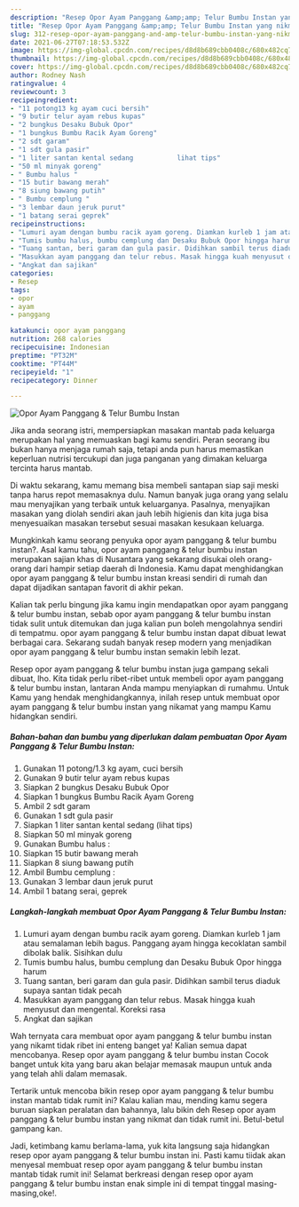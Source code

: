 ```yaml
---
description: "Resep Opor Ayam Panggang &amp;amp; Telur Bumbu Instan yang nikmat Untuk Jualan"
title: "Resep Opor Ayam Panggang &amp;amp; Telur Bumbu Instan yang nikmat Untuk Jualan"
slug: 312-resep-opor-ayam-panggang-and-amp-telur-bumbu-instan-yang-nikmat-untuk-jualan
date: 2021-06-27T07:18:53.532Z
image: https://img-global.cpcdn.com/recipes/d8d8b689cbb0408c/680x482cq70/opor-ayam-panggang-telur-bumbu-instan-foto-resep-utama.jpg
thumbnail: https://img-global.cpcdn.com/recipes/d8d8b689cbb0408c/680x482cq70/opor-ayam-panggang-telur-bumbu-instan-foto-resep-utama.jpg
cover: https://img-global.cpcdn.com/recipes/d8d8b689cbb0408c/680x482cq70/opor-ayam-panggang-telur-bumbu-instan-foto-resep-utama.jpg
author: Rodney Nash
ratingvalue: 4
reviewcount: 3
recipeingredient:
- "11 potong13 kg ayam cuci bersih"
- "9 butir telur ayam rebus kupas"
- "2 bungkus Desaku Bubuk Opor"
- "1 bungkus Bumbu Racik Ayam Goreng"
- "2 sdt garam"
- "1 sdt gula pasir"
- "1 liter santan kental sedang           lihat tips"
- "50 ml minyak goreng"
- " Bumbu halus "
- "15 butir bawang merah"
- "8 siung bawang putih"
- " Bumbu cemplung "
- "3 lembar daun jeruk purut"
- "1 batang serai geprek"
recipeinstructions:
- "Lumuri ayam dengan bumbu racik ayam goreng. Diamkan kurleb 1 jam atau semalaman lebih bagus. Panggang ayam hingga kecoklatan sambil dibolak balik. Sisihkan dulu"
- "Tumis bumbu halus, bumbu cemplung dan Desaku Bubuk Opor hingga harum"
- "Tuang santan, beri garam dan gula pasir. Didihkan sambil terus diaduk supaya santan tidak pecah"
- "Masukkan ayam panggang dan telur rebus. Masak hingga kuah menyusut dan mengental. Koreksi rasa"
- "Angkat dan sajikan"
categories:
- Resep
tags:
- opor
- ayam
- panggang

katakunci: opor ayam panggang 
nutrition: 268 calories
recipecuisine: Indonesian
preptime: "PT32M"
cooktime: "PT44M"
recipeyield: "1"
recipecategory: Dinner

---
```



![Opor Ayam Panggang &amp; Telur Bumbu Instan](https://img-global.cpcdn.com/recipes/d8d8b689cbb0408c/680x482cq70/opor-ayam-panggang-telur-bumbu-instan-foto-resep-utama.jpg)

Jika anda seorang istri, mempersiapkan masakan mantab pada keluarga merupakan hal yang memuaskan bagi kamu sendiri. Peran seorang ibu bukan hanya menjaga rumah saja, tetapi anda pun harus memastikan keperluan nutrisi tercukupi dan juga panganan yang dimakan keluarga tercinta harus mantab.

Di waktu  sekarang, kamu memang bisa membeli santapan siap saji meski tanpa harus repot memasaknya dulu. Namun banyak juga orang yang selalu mau menyajikan yang terbaik untuk keluarganya. Pasalnya, menyajikan masakan yang diolah sendiri akan jauh lebih higienis dan kita juga bisa menyesuaikan masakan tersebut sesuai masakan kesukaan keluarga. 



Mungkinkah kamu seorang penyuka opor ayam panggang &amp; telur bumbu instan?. Asal kamu tahu, opor ayam panggang &amp; telur bumbu instan merupakan sajian khas di Nusantara yang sekarang disukai oleh orang-orang dari hampir setiap daerah di Indonesia. Kamu dapat menghidangkan opor ayam panggang &amp; telur bumbu instan kreasi sendiri di rumah dan dapat dijadikan santapan favorit di akhir pekan.

Kalian tak perlu bingung jika kamu ingin mendapatkan opor ayam panggang &amp; telur bumbu instan, sebab opor ayam panggang &amp; telur bumbu instan tidak sulit untuk ditemukan dan juga kalian pun boleh mengolahnya sendiri di tempatmu. opor ayam panggang &amp; telur bumbu instan dapat dibuat lewat berbagai cara. Sekarang sudah banyak resep modern yang menjadikan opor ayam panggang &amp; telur bumbu instan semakin lebih lezat.

Resep opor ayam panggang &amp; telur bumbu instan juga gampang sekali dibuat, lho. Kita tidak perlu ribet-ribet untuk membeli opor ayam panggang &amp; telur bumbu instan, lantaran Anda mampu menyiapkan di rumahmu. Untuk Kamu yang hendak menghidangkannya, inilah resep untuk membuat opor ayam panggang &amp; telur bumbu instan yang nikamat yang mampu Kamu hidangkan sendiri.

<!--inarticleads1-->

##### Bahan-bahan dan bumbu yang diperlukan dalam pembuatan Opor Ayam Panggang &amp; Telur Bumbu Instan:

1. Gunakan 11 potong/1.3 kg ayam, cuci bersih
1. Gunakan 9 butir telur ayam rebus kupas
1. Siapkan 2 bungkus Desaku Bubuk Opor
1. Siapkan 1 bungkus Bumbu Racik Ayam Goreng
1. Ambil 2 sdt garam
1. Gunakan 1 sdt gula pasir
1. Siapkan 1 liter santan kental sedang           (lihat tips)
1. Siapkan 50 ml minyak goreng
1. Gunakan  Bumbu halus :
1. Siapkan 15 butir bawang merah
1. Siapkan 8 siung bawang putih
1. Ambil  Bumbu cemplung :
1. Gunakan 3 lembar daun jeruk purut
1. Ambil 1 batang serai, geprek




<!--inarticleads2-->

##### Langkah-langkah membuat Opor Ayam Panggang &amp; Telur Bumbu Instan:

1. Lumuri ayam dengan bumbu racik ayam goreng. Diamkan kurleb 1 jam atau semalaman lebih bagus. Panggang ayam hingga kecoklatan sambil dibolak balik. Sisihkan dulu
1. Tumis bumbu halus, bumbu cemplung dan Desaku Bubuk Opor hingga harum
1. Tuang santan, beri garam dan gula pasir. Didihkan sambil terus diaduk supaya santan tidak pecah
1. Masukkan ayam panggang dan telur rebus. Masak hingga kuah menyusut dan mengental. Koreksi rasa
1. Angkat dan sajikan




Wah ternyata cara membuat opor ayam panggang &amp; telur bumbu instan yang nikamt tidak ribet ini enteng banget ya! Kalian semua dapat mencobanya. Resep opor ayam panggang &amp; telur bumbu instan Cocok banget untuk kita yang baru akan belajar memasak maupun untuk anda yang telah ahli dalam memasak.

Tertarik untuk mencoba bikin resep opor ayam panggang &amp; telur bumbu instan mantab tidak rumit ini? Kalau kalian mau, mending kamu segera buruan siapkan peralatan dan bahannya, lalu bikin deh Resep opor ayam panggang &amp; telur bumbu instan yang nikmat dan tidak rumit ini. Betul-betul gampang kan. 

Jadi, ketimbang kamu berlama-lama, yuk kita langsung saja hidangkan resep opor ayam panggang &amp; telur bumbu instan ini. Pasti kamu tiidak akan menyesal membuat resep opor ayam panggang &amp; telur bumbu instan mantab tidak rumit ini! Selamat berkreasi dengan resep opor ayam panggang &amp; telur bumbu instan enak simple ini di tempat tinggal masing-masing,oke!.

